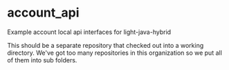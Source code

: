 # account_api
Example account local api interfaces for light-java-hybrid 

This should be a separate repository that checked out into a working directory. We've
got too many repositories in this organization so we put all of them into sub folders.
